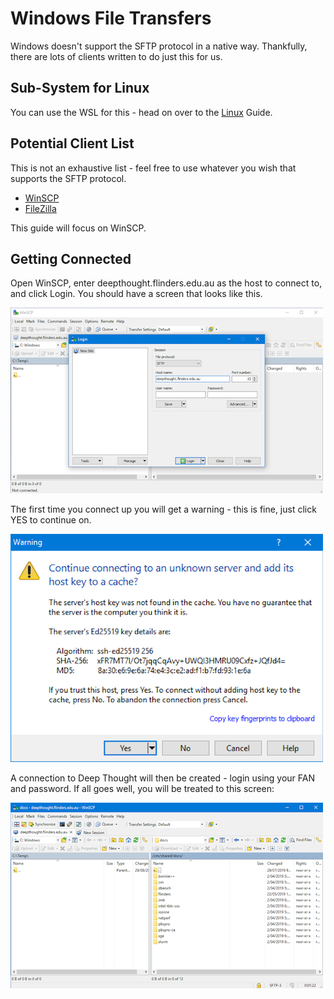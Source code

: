 # Windows File Transfers

Windows doesn't support the SFTP protocol in a native way. Thankfully, there are lots of clients written to do just this for us.

## Sub-System for Linux

You can use the WSL for this - head on over to the [Linux](../Linux/LinuxFileTransfer.md) Guide.

## Potential Client List

This is not an exhaustive list - feel free to use whatever you wish that supports the SFTP protocol.

- [WinSCP](https://winscp.net/eng/index.php)
- [FileZilla](https://filezilla-project.org/?AFFILIATE=6732&__c=1)

This guide will focus on WinSCP.

## Getting Connected

Open WinSCP, enter deepthought.flinders.edu.au as the host to connect to, and click Login. You should have a screen that looks like this.

![](../../_static/WinSCPImage.png)

The first time you connect up you will get a warning - this is fine, just click YES to continue on.

![](../../_static/WinSCPSSHKeyNotice.png)

A connection to Deep Thought will then be created - login using your FAN and password. If all goes well, you will be treated to this screen:

![](../../_static/WinSCPConnected.png)
